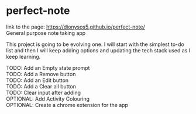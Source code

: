 # perfect-note
link to the page: https://dionysos5.github.io/perfect-note/ <br>
General purpose note taking app

This project is going to be evolving one. I will start with the simplest to-do list and then I will keep adding options and updating the tech stack used as I keep learning.

TODO: Add an Empty state prompt\
TODO: Add a Remove button\
TODO: Add an Edit button\
TODO: Add a Clear all button\
TODO: Clear input after adding\
OPTIONAL: Add Activity Colouring\
OPTIONAL: Create a chrome extension for the app
